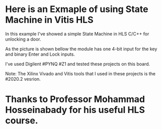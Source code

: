 # Here is an Exmaple of using State Machine in Vitis HLS

In this example I've showed a simple State Machine in HLS C/C++ for unlocking a door.

As the picture is shown bellow the module has one 4-bit input for the key and binary Enter and Lock inputs.

I've used Digilent #PYNQ #Z1 and tested these projects on this board.

Note: The Xilinx Vivado and Vitis tools that I used in these projects is the #2020.2 vesrion. 

# Thanks to Professor Mohammad Hosseinabady for his useful HLS course.